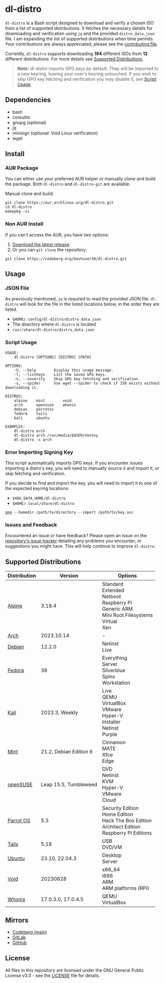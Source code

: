 # dl-distro

`dl-distro` is a Bash script designed to download and verify a chosen ISO from a list of supported distributions. It fetches the necessary details for downloading and verification using `jq` and the provided `distro_data.json` file. I am expanding the list of supported distributions when time permits. Your contributions are always appreciated, please see the [contributing file](https://codeberg.org/bashuser30/dl-distro/src/branch/master/CONTRIBUTING.md).

Currently, `dl-distro` supports downloading **194** different ISOs from **12** different distributions. For more details see [Supported Distributions](#supported-distributions).

> **Note:** dl-distro imports GPG keys by default. They will be imported to a new keyring, leaving your user's keyring untouched. If you wish to skip GPG key fetching and verification you may disable it, see [Script Usage](#script-usage).

## Dependencies

- bash
- coreutils
- gnupg (optional)
- jq
- minisign (optional: Void Linux verification)
- wget

## Install

### AUR Package

You can either use your preferred AUR helper or manually clone and build the package. Both `dl-distro` and `dl-distro-git` are available.

Manual clone and build:

```
git clone https://aur.archlinux.org/dl-distro.git
cd dl-distro
makepkg -si
```

### Non AUR Install

If you can't access the AUR, you have two options:

1. [Download the latest release](https://codeberg.org/bashuser30/dl-distro/releases/latest).
2. Or you can `git clone` the repository:

```
git clone https://codeberg.org/bashuser30/dl-distro.git
```

## Usage

### JSON File

As previously mentioned, `jq` is required to read the provided JSON file. `dl-distro` will look for the file in the listed locations below, in the order they are listed.

- `$HOME/.config/dl-distro/distro_data.json`
- The directory where `dl-distro` is located
- `/usr/share/dl-distro/distro_data.json`

### Script Usage

```
USAGE:
    dl-distro [OPTIONS] [DISTRO] [PATH]

OPTIONS:
    -h, --help        Display this usage message.
    -l, --listkeys    List the saved GPG keys.
    -n, --noverify    Skip GPG key fetching and verification.
    -s, --spider      Use wget --spider to check if ISO exists without downloading it.

DISTROS:
    alpine    mint        void
    arch      opensuse    whonix
    debian    parrotos
    fedora    tails
    kali      ubuntu

EXAMPLES:
    dl-distro arch
    dl-distro arch /run/media/$USER/Ventoy
    dl-distro -s arch
```

### Error Importing Signing Key

This script automatically imports GPG keys. If you encounter issues importing a distro's key, you will need to manually source it and import it, or skip fetching and verification.

If you decide to find and import the key, you will need to import it to one of the expected keyring locations:

- `$XDG_DATA_HOME/dl-distro`
- `$HOME/.local/share/dl-distro`

```
gpg --homedir /path/to/directory --import /path/to/key.asc
```

### Issues and Feedback

Encountered an issue or have feedback? Please open an issue on the [repository's issue tracker](https://codeberg.org/bashuser30/dl-distro/issues) detailing any problems you encounter, or suggestions you might have. This will help continue to improve `dl-distro`.

## Supported Distributions

| Distribution | Version   | Options |
|--------------|-----------|---------|
| [Alpine](https://alpinelinux.org) | 3.18.4 | Standard <br> Extended <br> Netboot <br> Raspberry Pi <br> Generic ARM <br> Mini Root Filesystems <br> Virtual <br> Xen |
| [Arch](https://archlinux.org) | 2023.10.14 | - |
| [Debian](https://debian.org)  | 12.2.0 | Netinst <br> Live |
| [Fedora](https://fedoraproject.org) | 38 | Everything <br> Server <br> Silverblue <br> Spins <br> Workstation |
| [Kali](https://kali.org) | 2023.3, Weekly | Live <br> QEMU <br> VirtualBox <br> VMware <br> Hyper-V <br> Installer <br> Netinst <br> Purple |
| [Mint](https://linuxmint.com) | 21.2, Debian Edition 6 | Cinnamon <br> MATE <br> Xfce <br> Edge |
| [openSUSE](https://opensuse.org) | Leap 15.5, Tumbleweed | DVD <br> Netinst <br> KVM <br> Hyper-V <br> VMware <br> Cloud |
| [Parrot OS](https://parrotlinux.org) | 5.3 | Security Edition <br> Home Edition <br> Hack The Box Edition <br> Architect Edition <br> Raspberry Pi Editions |
| [Tails](https://tails.net) | 5.18 | USB <br> DVD/VM |
| [Ubuntu](https://ubuntu.com) | 23.10, 22.04.3 | Desktop <br> Server |
| [Void](https://voidlinux.org) | 20230628 | x86\_64 <br> i686 <br> ARM <br> ARM platforms (RPi) |
| [Whonix](https://whonix.org) | 17.0.3.0, 17.0.4.5 | QEMU <br> VirtualBox |

## Mirrors

- [Codeberg (main)](https://codeberg.org/bashuser30/dl-distro)
- [GitLab](https://gitlab.com/bashuser30/dl-distro)
- [GitHub](https://github.com/bashuser30/dl-distro)

## License

All files in this repository are licensed under the GNU General Public License v3.0 - see the [LICENSE](LICENSE) file for details.
